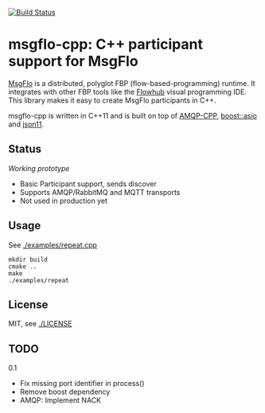 [![Build Status](https://travis-ci.org/msgflo/msgflo-cpp.svg?branch=master)](https://travis-ci.org/msgflo/msgflo-cpp)
# msgflo-cpp: C++ participant support for MsgFlo

[MsgFlo](https://github.com/msgflo/msgflo) is a distributed, polyglot FBP (flow-based-programming)
runtime. It integrates with other FBP tools like the [Flowhub](http://flowhub.io) visual programming IDE.
This library makes it easy to create MsgFlo participants in C++.

msgflo-cpp is written in C++11 and is built on top of [AMQP-CPP](https://github.com/CopernicaMarketingSoftware/AMQP-CPP),
[boost::asio](http://www.boost.org/doc/libs/1_55_0/doc/html/boost_asio.html) and [json11](https://github.com/dropbox/json11).

## Status

*Working prototype*

* Basic Participant support, sends discover
* Supports AMQP/RabbitMQ and MQTT transports
* Not used in production yet

## Usage

See [./examples/repeat.cpp](./examples/repeat.cpp)

    mkdir build
    cmake ..
    make
    ./examples/repeat

## License

MIT, see [./LICENSE](./LICENSE)

## TODO

0.1

* Fix missing port identifier in process()
* Remove boost dependency
* AMQP: Implement NACK
